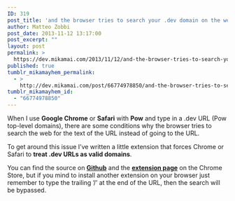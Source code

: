 ```yaml
---
ID: 319
post_title: 'and the browser tries to search your .dev domain on the web&#8230;'
author: Matteo Zobbi
post_date: 2013-11-12 13:17:00
post_excerpt: ""
layout: post
permalink: >
  https://dev.mikamai.com/2013/11/12/and-the-browser-tries-to-search-your-dev-domain/
published: true
tumblr_mikamayhem_permalink:
  - >
    http://dev.mikamai.com/post/66774978850/and-the-browser-tries-to-search-your-dev-domain
tumblr_mikamayhem_id:
  - "66774978850"
---
```

When I use <strong>Google Chrome</strong> or <strong>Safari</strong> with <strong>Pow</strong> and type in a .dev URL (Pow top-level domains), there are some conditions why the browser tries to search the web for the text of the URL instead of going to the URL. <!--more-->

To get around this issue I’ve written a little extension that forces Chrome or Safari to <strong>treat .dev URLs as valid domains</strong>.

You can find the source on <strong><a title="PowDomains Chrome &amp; Safari Extension" href="https://github.com/mapteo/PowDomains">Github</a></strong> and the <strong><a title="PowDomains on Chrome Store" href="https://chrome.google.com/webstore/detail/pow-domains/iigmgfbfgogbfnkgemfbpbncldjlfeoa">extension page</a></strong> on the Chrome Store, but if you mind to install another extension on your browser just remember to type the trailing ’/’ at the end of the URL, then the search will be bypassed.